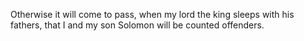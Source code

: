 Otherwise it will come to pass, when my lord the king sleeps with his fathers, that I and my son Solomon will be counted offenders.
